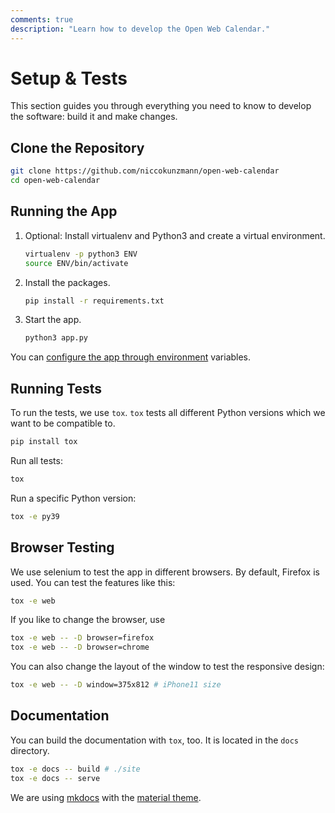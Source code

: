 ```yaml
---
comments: true
description: "Learn how to develop the Open Web Calendar."
---
```


# Setup & Tests

This section guides you through everything you need to know to develop the
software: build it and make changes.

## Clone the Repository

```sh
git clone https://github.com/niccokunzmann/open-web-calendar
cd open-web-calendar
```

## Running the App

1. Optional: Install virtualenv and Python3 and create a virtual environment.

    ```sh
    virtualenv -p python3 ENV
    source ENV/bin/activate
    ```

2. Install the packages.

    ```sh
    pip install -r requirements.txt
    ```

3. Start the app.

    ```sh
    python3 app.py
    ```

You can [configure the app through environment](../host/self.md#environment-variables) variables.

## Running Tests

To run the tests, we use `tox`.
`tox` tests all different Python versions which we want to
be compatible to.

```sh
pip install tox
```

Run all tests:

```sh
tox
```

Run a specific Python version:

```sh
tox -e py39
```

## Browser Testing

We use selenium to test the app in different browsers.
By default, Firefox is used.
You can test the features like this:

```sh
tox -e web
```

If you like to change the browser, use

```sh
tox -e web -- -D browser=firefox
tox -e web -- -D browser=chrome
```

You can also change the layout of the window to test the responsive design:

```sh
tox -e web -- -D window=375x812 # iPhone11 size
```

## Documentation

You can build the documentation with `tox`, too.
It is located in the `docs` directory.

```sh
tox -e docs -- build # ./site
tox -e docs -- serve
```

We are using [mkdocs] with the [material theme](https://squidfunk.github.io/mkdocs-material/).

[web]: https://open-web-calendar.hosted.quelltext.eu/
[mkdocs]: https://www.mkdocs.org
